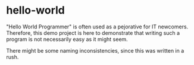 # hello-world

"Hello World Programmer" is often used as a pejorative for IT newcomers. Therefore, this demo project is here to demonstrate that writing such a program is not necessarily easy as it might seem.

There might be some naming inconsistencies, since this was written in a rush.
